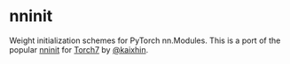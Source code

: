 # nninit

Weight initialization schemes for PyTorch nn.Modules. This is a port of the popular [nninit](https://github.com/Kaixhin/nninit) for [Torch7](https://github.com/torch/torch7) by [@kaixhin](https://github.com/Kaixhin/).
